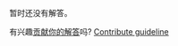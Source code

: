 
暂时还没有解答。

有兴趣[贡献你的解答](https://github.com/BFEdev/BFE.dev-solutions/blob/main/question/how-does-client-side-routing-work_zh.md)吗? [Contribute guideline](https://github.com/BFEdev/BFE.dev-solutions#how-to-contribute)
